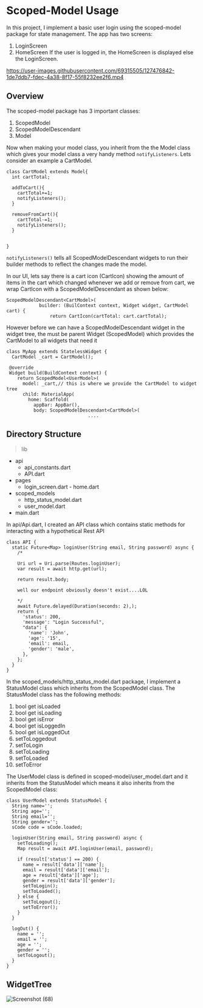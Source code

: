 
# Scoped-Model Usage 

In this project, I implement a basic user login using the scoped-model package for state management. The app has two screens:
1. LoginScreen
2. HomeScreen
If the user is logged in, the HomeScreen is displayed else the LoginScreen.

https://user-images.githubusercontent.com/69315505/127476842-1de7ddb7-fdec-4a38-8f17-55f8232ee2f6.mp4

## Overview

The scoped-model package has 3 important classes:
1. ScopedModel 
2. ScopedModelDescendant
3. Model

Now when making your model class, you inherit from the the Model class which gives your model class a very handy method ```notifyListeners```.
Lets consider an example a CartModel.
```
class CartModel extends Model{
  int cartTotal;
  
  addToCart(){
    cartTotal+=1;
    notifyListeners();
  }
  
  removeFromCart(){
    cartTotal-=1;
    notifyListeners();
  }
  

}
```
```notifyListeners()``` tells all ScopedModelDescendant widgets to run their builder methods to reflect the changes made the model.


In our UI, lets say there is a cart icon (CartIcon) showing the amount of items in the cart which changed whenever we add or remove from cart,
we wrap CartIcon with a ScopedModelDescendant as shown below:
```
ScopedModelDescendant<CartModel>(
            builder: (BuilContext context, Widget widget, CartModel cart) {
                return CartIcon(cartTotal: cart.cartTotal);
```

However before we can have a ScopedModelDescendant widget in the widget tree, the must be parent Widget (ScopedModel) which provides the CartModel to all widgets that need it
```
class MyApp extends StatelessWidget {
  CartModel _cart = CartModel();
 
 @override
 Widget build(BuildContext context) {
    return ScopedModel<UserModel>( 
      model: _cart,// this is where we provide the CartModel to widget tree
      child: MaterialApp(
        home: Scaffold(
          appBar: AppBar(),
          body: ScopedModelDescendant<CartModel>(
                              ....
```


## Directory Structure

> lib
  - api
     - api_constants.dart
      - API.dart
  - pages
	   - login_screen.dart
	    - home.dart
   - scoped_models
      - http_status_model.dart
      - user_model.dart
   - main.dart

In api/Api.dart, I created an API class which contains static methods for interacting with a hypothetical Rest API
```
class API {
  static Future<Map> loginUser(String email, String password) async {
    /*

    Uri url = Uri.parse(Routes.loginUser);
    var result = await http.get(url);

    return result.body;

    well our endpoint obviously doesn't exist....LOL

    */
    await Future.delayed(Duration(seconds: 2),);
    return {
      'status': 200,
      'message': "Login Successful",
      "data": {
        'name': 'John',
        'age': '15',
        'email': email,
        'gender': 'male',
      },
    };
  }
}
```

In the scoped_models/http_status_model.dart package, I implement a StatusModel class which inherits from the ScopedModel class. The StatusModel class has the following methods:
1. bool get isLoaded 
2. bool get isLoading
3. bool get isError
4. bool get isLoggedIn
5. bool get isLoggedOut
6. setToLoggedout
7. setToLogin
8. setToLoading
9. setToLoaded
10. setToError

The UserModel class is defined in scoped-model/user_model.dart and it inherits from the StatusModel which means it also inherits from the ScopedModel class:
```
class UserModel extends StatusModel {
  String name='';
  String age='';
  String email='';
  String gender='';
  sCode code = sCode.loaded;

  loginUser(String email, String password) async {
    setToLoading();
    Map result = await API.loginUser(email, password);

    if (result['status'] == 200) {
      name = result['data']['name'];
      email = result['data']['email'];
      age = result['data']['age'];
      gender = result['data']['gender'];
      setToLogin();
      setToLoaded();
    } else {
      setToLogout();
      setToError();
    }
  }

  logOut() {
    name = '';
    email = '';
    age = '';
    gender = '';
    setToLogout();
  }
}

```
## WidgetTree

![Screenshot (68)](https://user-images.githubusercontent.com/69315505/127475024-98ce2147-353a-40ed-aab6-36c8a78a817f.png)


